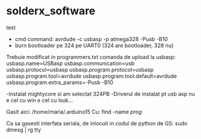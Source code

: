 # solderx_software
test

- cmd command: avrdude -c usbasp -p atmega328 -Pusb -B10
- burn bootloader pe 324 pe UART0 (324 are bootloader, 328 nu)

Trebuie modificat in programmers.txt comanda de upload la usbasp: 
usbasp.name=USBasp
usbasp.communication=usb
usbasp.protocol=usbasp
usbasp.program.protocol=usbasp
usbasp.program.tool=avrdude
usbasp.program.tool.default=avrdude
usbasp.program.extra_params=-Pusb -B10

-instalat mightycore si am selectat 324PB
-Driverul de instalat pt usb asp nu e cel cu win e cel cu lsuk...

Gasit aici: /home/maria/.arduino15
Cu:  find -name *prog*

Ca sa gasesti interfata seriala, de inlocuit in codul de python de GS:
sudo dmesg | rg tty

